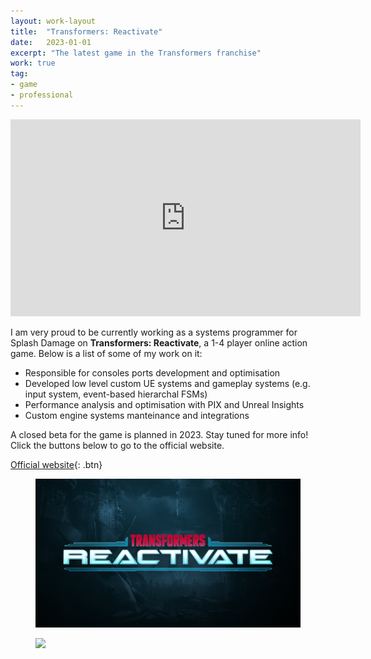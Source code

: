 ```yaml
---
layout: work-layout
title:  "Transformers: Reactivate"
date:   2023-01-01
excerpt: "The latest game in the Transformers franchise"
work: true
tag:
- game
- professional
---
```


<iframe width="560" height="315" src="https://www.youtube.com/embed/edBK2ZpYY_0" title="YouTube video player" frameborder="0" allow="accelerometer; autoplay; clipboard-write; encrypted-media; gyroscope; picture-in-picture; web-share" allowfullscreen></iframe>
     
I am very proud to be currently working as a systems programmer for Splash Damage on **Transformers: Reactivate**, a 1-4 player online action game. Below is a list of some of my work on it:

* Responsible for consoles ports development and optimisation
* Developed low level custom UE systems and gameplay systems (e.g. input system, event-based hierarchal FSMs)
* Performance analysis and optimisation with PIX and Unreal Insights
* Custom engine systems manteinance and integrations

A closed beta for the game is planned in 2023. Stay tuned for more info! Click the buttons below to go to the official website.

[Official website](https://www.playtfr.com/){: .btn}

<figure>
	<img src="/assets/img/tfr1.png">
</figure>

<figure>
	<img src="/assets/img/tfr2.png">
</figure>
